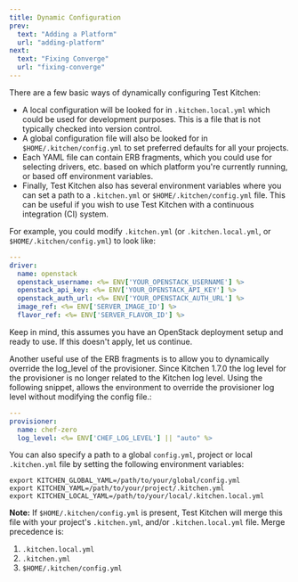 ```yaml
---
title: Dynamic Configuration
prev:
  text: "Adding a Platform"
  url: "adding-platform"
next:
  text: "Fixing Converge"
  url: "fixing-converge"
---
```


There are a few basic ways of dynamically configuring Test Kitchen:

* A local configuration will be looked for in `.kitchen.local.yml` which could be used for development purposes.  This is a file that is not typically checked into version control.
* A global configuration file will also be looked for in `$HOME/.kitchen/config.yml` to set preferred defaults for all your projects.
* Each YAML file can contain ERB fragments, which you could use for selecting drivers, etc. based on which platform you're currently running, or based off environment variables.
* Finally, Test Kitchen also has several environment variables where you can set a path to a `.kitchen.yml` or `$HOME/.kitchen/config.yml` file. This can be useful if you wish to use Test Kitchen with a continuous integration (CI) system.

For example, you could modify `.kitchen.yml` (or `.kitchen.local.yml`, or `$HOME/.kitchen/config.yml`) to look like:

~~~yaml
---
driver:
  name: openstack
  openstack_username: <%= ENV['YOUR_OPENSTACK_USERNAME'] %>
  openstack_api_key: <%= ENV['YOUR_OPENSTACK_API_KEY'] %>
  openstack_auth_url: <%= ENV['YOUR_OPENSTACK_AUTH_URL'] %>
  image_ref: <%= ENV['SERVER_IMAGE_ID'] %>
  flavor_ref: <%= ENV['SERVER_FLAVOR_ID'] %>
~~~

Keep in mind, this assumes you have an OpenStack deployment setup and ready to use. If this doesn't apply, let us continue.

Another useful use of the ERB fragments is to allow you to dynamically override the log_level of
the provisioner.  Since Kitchen 1.7.0 the log level for the provisioner is no longer related to the Kitchen log level.  Using the following snippet, allows the environment to override the provisioner log level without modifying the config file.:

~~~yaml
---
provisioner:
  name: chef-zero
  log_level: <%= ENV['CHEF_LOG_LEVEL'] || "auto" %>
~~~

You can also specify a path to a global `config.yml`, project or local `.kitchen.yml` file by setting the following environment variables:

~~~
export KITCHEN_GLOBAL_YAML=/path/to/your/global/config.yml
export KITCHEN_YAML=/path/to/your/project/.kitchen.yml
export KITCHEN_LOCAL_YAML=/path/to/your/local/.kitchen.local.yml
~~~

**Note:** If `$HOME/.kitchen/config.yml` is present, Test Kitchen will merge this file with your project's `.kitchen.yml`, and/or `.kitchen.local.yml` file. Merge precedence is:

1. `.kitchen.local.yml`
2. `.kitchen.yml`
3. `$HOME/.kitchen/config.yml`
